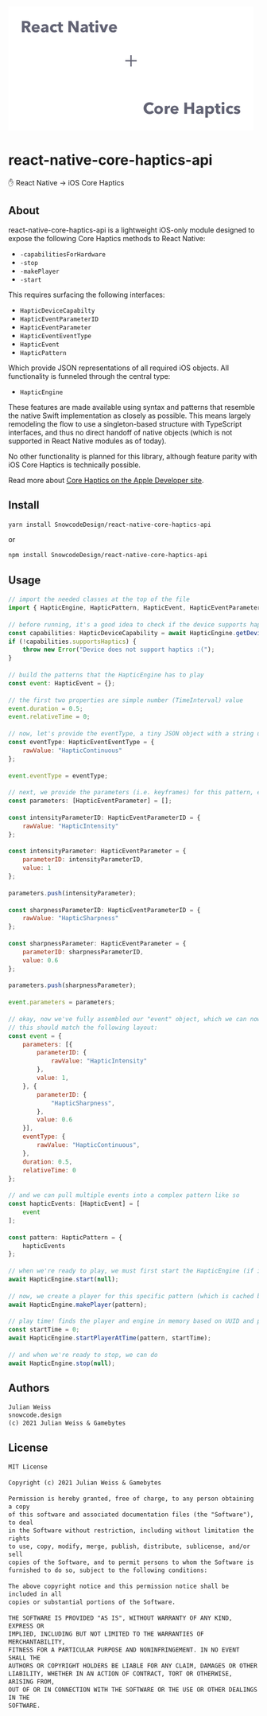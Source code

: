 ![](rn_ch.png)

# react-native-core-haptics-api

✋ React Native → iOS Core Haptics

## About

react-native-core-haptics-api is a lightweight iOS-only module designed to expose the following Core Haptics methods to React Native:

- `-capabilitiesForHardware`
- `-stop`
- `-makePlayer`
- `-start`

This requires surfacing the following interfaces:

- `HapticDeviceCapabilty`
- `HapticEventParameterID`
- `HapticEventParameter`
- `HapticEventEventType`
- `HapticEvent`
- `HapticPattern`

Which provide JSON representations of all required iOS objects. All functionality is funneled through the central type:

- `HapticEngine`

These features are made available using syntax and patterns that resemble the native Swift implementation as closely as possible. This means largely remodeling the flow to use a singleton-based structure with TypeScript interfaces, and thus no direct handoff of native objects (which is not supported in React Native modules as of today).

No other functionality is planned for this library, although feature parity with iOS Core Haptics is technically possible.

Read more about [Core Haptics on the Apple Developer site](https://developer.apple.com/documentation/corehaptics).

## Install

```sh
yarn install SnowcodeDesign/react-native-core-haptics-api
```

or

```sh
npm install SnowcodeDesign/react-native-core-haptics-api
```

## Usage

```js
// import the needed classes at the top of the file
import { HapticEngine, HapticPattern, HapticEvent, HapticEventParameter, HapticEventParameterID, HapticEventEventType, HapticDeviceCapability } from 'SnowcodeDesign/react-native-core-haptics-api';

// before running, it's a good idea to check if the device supports haptics
const capabilities: HapticDeviceCapability = await HapticEngine.getDeviceCapabilities();
if (!capabilities.supportsHaptics) {
    throw new Error("Device does not support haptics :(");
}

// build the patterns that the HapticEngine has to play
const event: HapticEvent = {};

// the first two properties are simple number (TimeInterval) value
event.duration = 0.5;
event.relativeTime = 0;

// now, let's provide the eventType, a tiny JSON object with a string underlying value. we wrap this object in order to support enum checking (and other features) in the future.
const eventType: HapticEventEventType = {
    rawValue: "HapticContinuous"
};

event.eventType = eventType;

// next, we provide the parameters (i.e. keyframes) for this pattern, each a float-pointing value with an identifier to associate that value with the proper Haptic config option
const parameters: [HapticEventParameter] = [];

const intensityParameterID: HapticEventParameterID = {
    rawValue: "HapticIntensity"
};

const intensityParameter: HapticEventParameter = {
    parameterID: intensityParameterID,
    value: 1
};

parameters.push(intensityParameter);

const sharpnessParameterID: HapticEventParameterID = {
    rawValue: "HapticSharpness"
};

const sharpnessParameter: HapticEventParameter = {
    parameterID: sharpnessParameterID,
    value: 0.6
};

parameters.push(sharpnessParameter);

event.parameters = parameters;

// okay, now we've fully assembled our "event" object, which we can now send through to the CoreHaptics API
// this should match the following layout:
const event = {
    parameters: [{
        parameterID: {
            rawValue: "HapticIntensity"
        },
        value: 1,
    }, {
        parameterID: {
            "HapticSharpness",
        },
        value: 0.6
    }],
    eventType: {
        rawValue: "HapticContinuous",
    },
    duration: 0.5,
    relativeTime: 0
};

// and we can pull multiple events into a complex pattern like so
const hapticEvents: [HapticEvent] = [
    event
];

const pattern: HapticPattern = {
    hapticEvents
};

// when we're ready to play, we must first start the HapticEngine (if it has never been started before). we can provide a UUID instead of null if we need more than one HapticEngine.
await HapticEngine.start(null);

// now, we create a player for this specific pattern (which is cached based on the setup of the pattern)
await HapticEngine.makePlayer(pattern);

// play time! finds the player and engine in memory based on UUID and pattern data
const startTime = 0;
await HapticEngine.startPlayerAtTime(pattern, startTime);

// and when we're ready to stop, we can do
await HapticEngine.stop(null);
```

## Authors

```
Julian Weiss
snowcode.design
(c) 2021 Julian Weiss & Gamebytes
```

## License

```
MIT License

Copyright (c) 2021 Julian Weiss & Gamebytes

Permission is hereby granted, free of charge, to any person obtaining a copy
of this software and associated documentation files (the "Software"), to deal
in the Software without restriction, including without limitation the rights
to use, copy, modify, merge, publish, distribute, sublicense, and/or sell
copies of the Software, and to permit persons to whom the Software is
furnished to do so, subject to the following conditions:

The above copyright notice and this permission notice shall be included in all
copies or substantial portions of the Software.

THE SOFTWARE IS PROVIDED "AS IS", WITHOUT WARRANTY OF ANY KIND, EXPRESS OR
IMPLIED, INCLUDING BUT NOT LIMITED TO THE WARRANTIES OF MERCHANTABILITY,
FITNESS FOR A PARTICULAR PURPOSE AND NONINFRINGEMENT. IN NO EVENT SHALL THE
AUTHORS OR COPYRIGHT HOLDERS BE LIABLE FOR ANY CLAIM, DAMAGES OR OTHER
LIABILITY, WHETHER IN AN ACTION OF CONTRACT, TORT OR OTHERWISE, ARISING FROM,
OUT OF OR IN CONNECTION WITH THE SOFTWARE OR THE USE OR OTHER DEALINGS IN THE
SOFTWARE.
```
